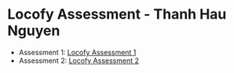 # Locofy Assessment - Thanh Hau Nguyen

- Assessment 1: [Locofy Assessment 1](assessment_1/README.md)
- Assessment 2: [Locofy Assessment 2](assessment_2/README.md)
